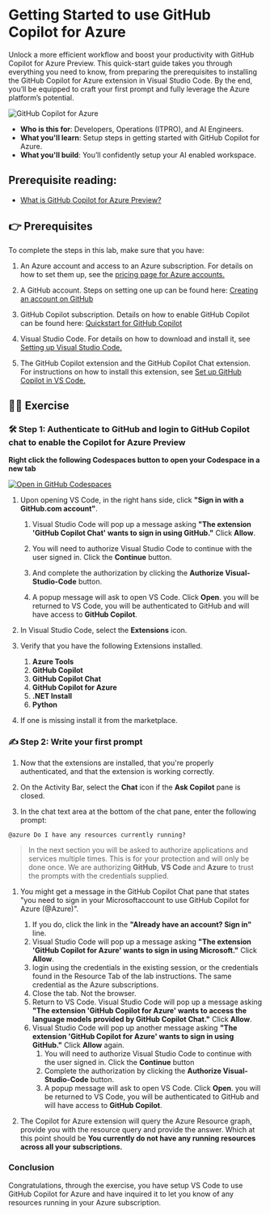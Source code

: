 # Getting Started to use GitHub Copilot for Azure

Unlock a more efficient workflow and boost your productivity with GitHub Copilot for Azure Preview. This quick-start guide takes you through everything you need to know, from preparing the prerequisites to installing the GitHub Copilot for Azure extension in Visual Studio Code. By the end, you’ll be equipped to craft your first prompt and fully leverage the Azure platform’s potential.


![GitHub Copilot for Azure](./images/intro.gif "GitHub Copilot for Azure")
 
 
</header>

- **Who is this for**: Developers, Operations (ITPRO), and AI Engineers.
- **What you'll learn**: Setup steps in getting started with GitHub Copilot for Azure.
- **What you'll build**: You’ll confidently setup your AI enabled workspace.
 
 
## Prerequisite reading:
- [What is GitHub Copilot for Azure Preview?](https://learn.microsoft.com/azure/developer/github-copilot-azure/introduction)
 
 
## 👉 Prerequisites

To complete the steps in this lab, make sure that you have:

1. An Azure account and access to an Azure subscription. For details on how to set them up, see the [pricing page for Azure accounts.](https://azure.microsoft.com/pricing/purchase-options/azure-account)

1. A GitHub account. Steps on setting one up can be found here: [Creating an account on GitHub](https://docs.github.com/en/get-started/start-your-journey/creating-an-account-on-github)
  
1. GitHub Copilot subscription. Details on how to enable GitHub Copilot can be found here: [Quickstart for GitHub Copilot](https://docs.github.com/en/copilot/quickstart)

1. Visual Studio Code. For details on how to download and install it, see [Setting up Visual Studio Code.](https://code.visualstudio.com/docs/setup/setup-overview)

1. The GitHub Copilot extension and the GitHub Copilot Chat extension. For instructions on how to install this extension, see [Set up GitHub Copilot in VS Code.](https://marketplace.visualstudio.com/items?itemName=GitHub.copilot)
 
 
## 💪🏽 Exercise
 
 
### 🛠 Step 1: Authenticate to GitHub and login to GitHub Copilot chat to enable the Copilot for Azure Preview

**Right click the following Codespaces button to open your Codespace in a new tab**

[![Open in GitHub Codespaces](https://github.com/codespaces/badge.svg)](https://codespaces.new/microsoft/Mastering-GitHub-Copilot-for-Paired-Programming)

1. Upon opening  VS Code, in the right hans side, click **"Sign in with a GitHub.com account"**.

    1. Visual Studio Code will pop up a message asking **"The extension 'GitHub Copilot Chat' wants to sign in using GitHub."** Click **Allow**.

    1. You will need to authorize Visual Studio Code to continue with the user signed in. Click the **Continue** button.

    1. And complete the authorization by clicking the **Authorize Visual-Studio-Code** button.

    1. A popup message will ask to open VS Code.  Click **Open**. you will be returned to VS Code, you will be authenticated to GitHub and will have access to **GitHub Copilot**.


1. In Visual Studio Code, select the **Extensions** icon.
   
1. Verify that you have the following Extensions installed.
    1. **Azure Tools**
    1. **GitHub Copilot**
    1. **GitHub Copilot Chat**
    1. **GitHub Copilot for Azure**
    1. **.NET Install**
    1. **Python**
   
1. If one is missing install it from the marketplace.

### ✍️ Step 2: Write your first prompt

1. Now that the extensions are installed, that you're properly authenticated, and that the extension is working correctly.

1. On the Activity Bar, select the **Chat** icon if the **Ask Copilot** pane is closed.

1. In the chat text area at the bottom of the chat pane, enter the following prompt:

```prompt
@azure Do I have any resources currently running?
```
> In the next section you will be asked to authorize applications and services multiple times.  This is for your protection and will only be done once.  We are authorizing **GitHub**, **VS Code** and **Azure** to trust the prompts with the credentials supplied.

1. You might get a message in the GitHub Copilot Chat pane that states "you need to sign in your Microsoftaccount to use GitHub Copilot for Azure (@Azure)".

    1. If you do, click the link in the **"Already have an account? Sign in"** line.
    1. Visual Studio Code will pop up a message asking **"The extension 'GitHub Copilot for Azure' wants to sign in using Microsoft."** Click **Allow**.
    1. login using the credentials in the existing session, or the credentials found in the Resource Tab of the lab instructions. The same credential as the Azure subscriptions.
    1. Close the tab.  Not the browser.
    1. Return to VS Code. Visual Studio Code will pop up a message asking **"The extension 'GitHub Copilot for Azure' wants to access the language models provided by GitHub Copilot Chat."** Click **Allow**.
    1. Visual Studio Code will pop up another message asking **"The extension 'GitHub Copilot for Azure' wants to sign in using GitHub."** Click **Allow** again.
        1. You will need to authorize Visual Studio Code to continue with the user signed in. Click the **Continue** button
        1. Complete the authorization by clicking the **Authorize Visual-Studio-Code** button.
        1. A popup message will ask to open VS Code.  Click **Open**. you will be returned to VS Code, you will be authenticated to GitHub and will have access to **GitHub Copilot**.

1. The Copilot for Azure extension will query the Azure Resource graph, provide you with the resource query and provide the answer.  Which at this point should be **You currently do not have any running resources across all your subscriptions.**

### Conclusion

Congratulations, through the exercise, you have setup VS Code to use GitHub Copilot for Azure and have inquired it to let you know of any resources running in your Azure subscription.
